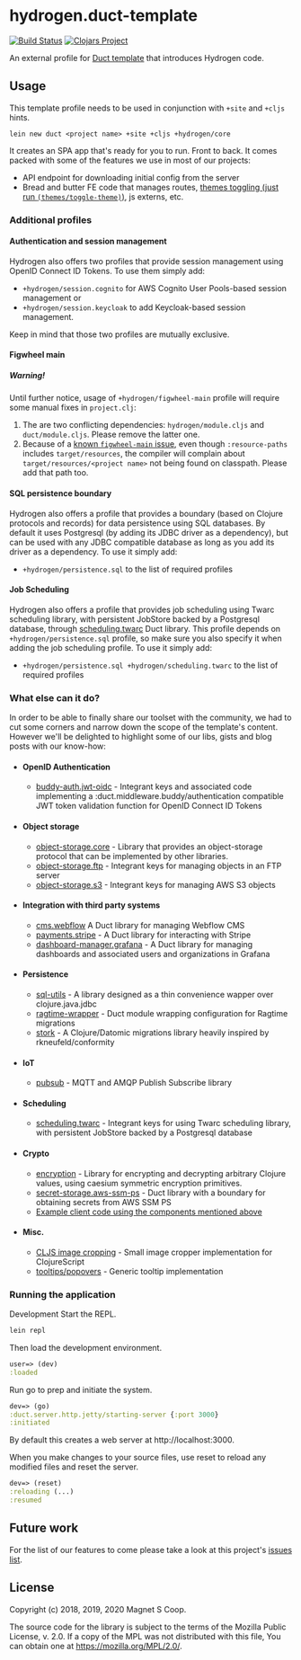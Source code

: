 # hydrogen.duct-template
[![Build Status](https://travis-ci.com/magnetcoop/hydrogen.duct-template.svg?branch=master)](https://travis-ci.com/magnetcoop/hydrogen.duct-template)
[![Clojars Project](https://img.shields.io/clojars/v/hydrogen/duct-template.svg)](https://clojars.org/hydrogen/duct-template)

An external profile for [Duct template](https://github.com/duct-framework/duct) that introduces Hydrogen code.

## Usage

This template profile needs to be used in conjunction with `+site` and `+cljs` hints.

`lein new duct <project name> +site +cljs +hydrogen/core`

It creates an SPA app that's ready for you to run. Front to back. It comes packed with some of the features we use in most of our projects:
- API endpoint for downloading initial config from the server
- Bread and butter FE code that manages routes, [themes toggling (just run `(themes/toggle-theme)`)](https://github.com/magnetcoop/hydrogen.duct-template/blob/master/resources/core/cljs/theme.cljs#L27-L32), js externs, etc.

### Additional profiles

#### Authentication and session management
Hydrogen also offers two profiles that provide session management using OpenID Connect ID Tokens.
To use them simply add:
- `+hydrogen/session.cognito` for AWS Cognito User Pools-based session management or
- `+hydrogen/session.keycloak` to add Keycloak-based session management.

Keep in mind that those two profiles are mutually exclusive.

#### Figwheel main


##### Warning!
Until further notice, usage of `+hydrogen/figwheel-main` profile will require some manual fixes in `project.clj`:
1. The are two conflicting dependencies: `hydrogen/module.cljs` and `duct/module.cljs`. Please remove the latter one.
2. Because of a [known `figwheel-main` issue](https://github.com/bhauman/figwheel-main/pull/276), even though `:resource-paths` includes `target/resources`, the compiler will complain about `target/resources/<project name>` not being found on classpath. Please add that path too.


#### SQL persistence boundary
Hydrogen also offers a profile that provides a boundary (based on Clojure protocols and records) for data persistence using SQL databases. By default it uses Postgresql (by adding its JDBC driver as a dependency), but can be used with any JDBC compatible database as long as you add its driver as a dependency.
To use it simply add:
- `+hydrogen/persistence.sql` to the list of required profiles

#### Job Scheduling
Hydrogen also offers a profile that provides job scheduling using Twarc scheduling library, with persistent JobStore backed by a Postgresql database, through [scheduling.twarc](https://github.com/magnetcoop/scheduling.twarc) Duct library. This profile depends on `+hydrogen/persistence.sql` profile, so make sure you also specify it when adding the job scheduling profile.
To use it simply add:
- `+hydrogen/persistence.sql +hydrogen/scheduling.twarc` to the list of required profiles

### What else can it do?

In order to be able to finally share our toolset with the community, we had to cut some corners
and narrow down the scope of the template's content. However we'll be delighted to highlight some of our
libs, gists and blog posts with our know-how:

- #### OpenID Authentication
  - [buddy-auth.jwt-oidc](https://github.com/magnetcoop/buddy-auth.jwt-oidc) - Integrant keys and associated code implementing a :duct.middleware.buddy/authentication compatible JWT token validation function for OpenID Connect ID Tokens
- #### Object storage
  - [object-storage.core](https://github.com/magnetcoop/object-storage.core) - Library that provides an object-storage protocol that can be implemented by other libraries.
  - [object-storage.ftp](https://github.com/magnetcoop/object-storage.ftp) - Integrant keys for managing objects in an FTP server
  - [object-storage.s3](https://github.com/magnetcoop/object-storage.s3) - Integrant keys for managing AWS S3 objects
- #### Integration with third party systems
  - [cms.webflow](https://github.com/magnetcoop/cms.webflow) A Duct library for managing Webflow CMS
  - [payments.stripe](https://github.com/magnetcoop/payments.stripe) - A Duct library for interacting with Stripe
  - [dashboard-manager.grafana](https://github.com/magnetcoop/dashboard-manager.grafana) - A Duct library for managing dashboards and associated users and organizations in Grafana
- #### Persistence
  - [sql-utils](https://github.com/magnetcoop/sql-utils) - A library designed as a thin convenience wapper over clojure.java.jdbc
  - [ragtime-wrapper](https://github.com/magnetcoop/hydrogen.module.ragtime-wrapper) - Duct module wrapping configuration for Ragtime migrations
  - [stork](https://github.com/magnetcoop/stork) - A Clojure/Datomic migrations library heavily inspired by rkneufeld/conformity
- #### IoT
  - [pubsub](https://github.com/magnetcoop/pubsub) - MQTT and AMQP Publish Subscribe library
- #### Scheduling
  - [scheduling.twarc](https://github.com/magnetcoop/scheduling.twarc) - Integrant keys for using Twarc scheduling library, with persistent JobStore backed by a Postgresql database
- #### Crypto
  - [encryption](https://github.com/magnetcoop/encryption) - Library for encrypting and decrypting arbitrary Clojure values, using caesium symmetric encryption primitives.
  - [secret-storage.aws-ssm-ps](https://github.com/magnetcoop/secret-storage.aws-ssm-ps) - Duct library with a boundary for obtaining secrets from AWS SSM PS
  - [Example client code using the components mentioned above](https://gist.github.com/werenall/c2a0187c8c4a66e25645edae57fb9a60)
- #### Misc.
  - [CLJS image cropping](https://medium.com/magnetcoop/cropping-images-in-clojurescript-aed776747a65) - Small image cropper implementation for ClojureScript
  - [tooltips/popovers](https://medium.com/magnetcoop/data-driven-tooltips-popovers-in-re-frame-de70d5412151) - Generic tooltip implementation
  
### Running the application

Development
Start the REPL.

```sh
lein repl
```

Then load the development environment.

```clojure
user=> (dev)
:loaded
```

Run go to prep and initiate the system.

```clojure
dev=> (go)
:duct.server.http.jetty/starting-server {:port 3000}
:initiated
```

By default this creates a web server at http://localhost:3000.

When you make changes to your source files, use reset to reload any modified files and reset the server.

```clojure
dev=> (reset)
:reloading (...)
:resumed
```

## Future work

For the list of our features to come please take a look at this project's [issues list](https://github.com/magnetcoop/hydrogen.duct-template/issues).

## License

Copyright (c) 2018, 2019, 2020 Magnet S Coop.

The source code for the library is subject to the terms of the Mozilla Public License, v. 2.0. If a copy of the MPL was not distributed with this file, You can obtain one at https://mozilla.org/MPL/2.0/.
